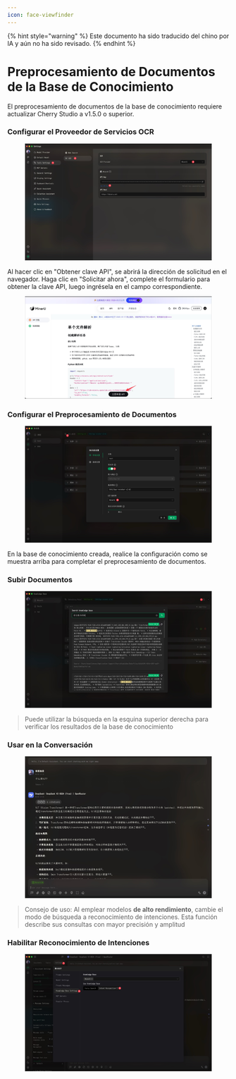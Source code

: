 ```yaml
---
icon: face-viewfinder
---
```


{% hint style="warning" %}
Este documento ha sido traducido del chino por IA y aún no ha sido revisado.
{% endhint %}

# Preprocesamiento de Documentos de la Base de Conocimiento

El preprocesamiento de documentos de la base de conocimiento requiere actualizar Cherry Studio a v1.5.0 o superior.

### Configurar el Proveedor de Servicios OCR

<figure><img src="../.gitbook/assets/CleanShot 2025-06-03 at 11.50.10@2x (1).jpg" alt=""><figcaption></figcaption></figure>

Al hacer clic en "Obtener clave API", se abrirá la dirección de solicitud en el navegador. Haga clic en "Solicitar ahora", complete el formulario para obtener la clave API, luego ingrésela en el campo correspondiente.

<figure><img src="../.gitbook/assets/CleanShot 2025-06-03 at 11.51.55@2x.jpg" alt=""><figcaption></figcaption></figure>

### Configurar el Preprocesamiento de Documentos

<figure><img src="../.gitbook/assets/CleanShot 2025-06-03 at 20.01.03@2x.jpg" alt=""><figcaption></figcaption></figure>

En la base de conocimiento creada, realice la configuración como se muestra arriba para completar el preprocesamiento de documentos.

### Subir Documentos

<figure><img src="../.gitbook/assets/CleanShot 2025-06-03 at 12.01.59@2x.jpg" alt=""><figcaption></figcaption></figure>

> Puede utilizar la búsqueda en la esquina superior derecha para verificar los resultados de la base de conocimiento

### Usar en la Conversación

<figure><img src="../.gitbook/assets/CleanShot 2025-06-03 at 14.11.00@2x.jpg" alt=""><figcaption></figcaption></figure>

> Consejo de uso: Al emplear modelos **de alto rendimiento**, cambie el modo de búsqueda a reconocimiento de intenciones. Esta función describe sus consultas con mayor precisión y amplitud

### Habilitar Reconocimiento de Intenciones

<figure><img src="../.gitbook/assets/CleanShot 2025-06-03 at 14.12.47@2x.jpg" alt=""><figcaption></figcaption></figure>
